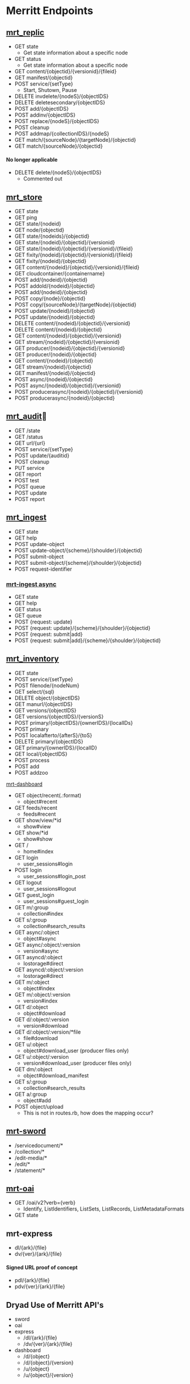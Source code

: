 # Merritt Endpoints

## [mrt_replic](https://github.com/CDLUC3/mrt-replic/blob/master/replication-src/src/main/java/org/cdlib/mrt/replic/basic/app/jersey/replic/JerseyReplication.java)

- GET state
  - Get state information about a specific node
- GET status
  - Get state information about a specific node
- GET content/{objectid}/{versionid}/{fileid}
- GET manifest/{objectid}
- POST service/{setType}
  - Start, Shutown, Pause
- DELETE invdelete/{nodeS}/{objectIDS}
- DELETE deletesecondary/{objectIDS}
- POST add/{objectIDS}
- POST addinv/{objectIDS}
- POST replace/{nodeS}/{objectIDS}
- POST cleanup
- POST addmap/{collectionIDS}/{nodeS}
- GET match/{sourceNode}/{targetNode}/{objectid}
- GET match/{sourceNode}/{objectid}

#### No longer applicable
- DELETE delete/{nodeS}/{objectIDS}
  - Commented out

## [mrt_store](https://github.com/CDLUC3/mrt-store/blob/master/store-src/src/main/java/org/cdlib/mrt/store/app/jersey/store/JerseyStorage.java)

- GET state
- GET ping
- GET state/{nodeid}
- GET node/{objectid}
- GET state/{nodeids}/{objectid}
- GET state/{nodeid}/{objectid}/{versionid}
- GET state/{nodeid}/{objectid}/{versionid}/{fileid}
- GET fixity/{nodeid}/{objectid}/{versionid}/{fileid}
- GET fixity/{nodeid}/{objectid}
- GET content/{nodeid}/{objectid}/{versionid}/{fileid}
- GET cloudcontainer/{containername}
- POST add/{nodeid}/{objectid}
- POST addold/{nodeid}/{objectid}
- POST add/{nodeid}/{objectid}
- POST copy/{node}/{objectid}
- POST copy/{sourceNode}/{targetNode}/{objectid}
- POST update/{nodeid}/{objectid}
- POST update/{nodeid}/{objectid}
- DELETE content/{nodeid}/{objectid}/{versionid}
- DELETE content/{nodeid}/{objectid}
- GET content/{nodeid}/{objectid}/{versionid}
- GET stream/{nodeid}/{objectid}/{versionid}
- GET producer/{nodeid}/{objectid}/{versionid}
- GET producer/{nodeid}/{objectid}
- GET content/{nodeid}/{objectid}
- GET stream/{nodeid}/{objectid}
- GET manifest/{nodeid}/{objectid}
- POST async/{nodeid}/{objectid}
- POST async/{nodeid}/{objectid}/{versionid}
- POST producerasync/{nodeid}/{objectid}/{versionid}
- POST producerasync/{nodeid}/{objectid}

## [mrt_audit](https://github.com/CDLUC3/mrt-audit/blob/master/audit-src/src/main/java/org/cdlib/mrt/audit/app/jersey/fixity/JerseyFixity.java)

- GET /state
- GET /status
- GET url/{url}
- POST service/{setType}
- POST update/{auditid}
- POST cleanup
- PUT service
- GET report
- POST test
- POST queue
- POST update
- POST report

## [mrt_ingest](https://github.com/CDLUC3/mrt-ingest/blob/master/ingest-src/src/main/java/org/cdlib/mrt/ingest/app/jersey/ingest/JerseyIngest.java)
- GET state
- GET help
- POST update-object
- POST update-object/{scheme}/{shoulder}/{objectid}
- POST submit-object
- POST submit-object/{scheme}/{shoulder}/{objectid}
- POST request-identifier

### [mrt-ingest async](https://github.com/CDLUC3/mrt-ingest/blob/master/ingest-src/src/main/java/org/cdlib/mrt/ingest/app/jersey/post/JerseyPost.java)

- GET state
- GET help
- GET status
- GET queue
- POST {request: update}
- POST {request: update}/{scheme}/{shoulder}/{objectid}
- POST {request: submit|add}
- POST {request: submit|add}/{scheme}/{shoulder}/{objectid}

## [mrt_inventory](https://github.com/CDLUC3/mrt-inventory/blob/master/inv-src/src/main/java/org/cdlib/mrt/inv/app/jersey/inv/JerseyInv.java)

- GET state
- POST service/{setType}
- POST filenode/{nodeNum}
- GET select/{sql}
- DELETE object/{objectIDS}
- GET manurl/{objectIDS}
- GET versions/{objectIDS}
- GET versions/{objectIDS}/{versionS}
- POST primary/{objectIDS}/{ownerIDS}/{localIDs}
- POST primary
- POST localafterto/{afterS}/{toS}
- DELETE primary/{objectIDS}
- GET primary/{ownerIDS}/{localID}
- GET local/{objectIDS}
- POST process
- POST add
- POST addzoo

[mrt-dashboard](https://github.com/CDLUC3/mrt-dashboard/blob/master/config/routes.rb)

- GET object/recent(.:format)
  - object#recent
- GET feeds/recent
  - feeds#recent
- GET show/view/\*id
  - show#view
- GET show/\*id
  - show#show
- GET /
  - home#index
- GET login
  - user_sessions#login
- POST login
  - user_sessions#login_post
- GET logout
  - user_sessions#logout
- GET guest_login
  - user_sessions#guest_login
- GET m/:group
  - collection#index
- GET s/:group
  - collection#search_results
- GET async/:object
  - object#async
- GET async/:object/:version
  - version#async
- GET asyncd/:object
  - lostorage#direct
- GET asyncd/:object/:version
  - lostorage#direct
- GET m/:object
  - object#index
- GET m/:object/:version
  - version#index
- GET d/:object
  - object#download
- GET d/:object/:version
  - version#download
- GET d/:object/:version/\*file
  - file#download
- GET u/:object
  - object#download_user (producer files only)
- GET u/:object/:version
  - version#download_user (producer files only)
- GET dm/:object
  - object#download_manifest
- GET s/:group
  - collection#search_results
- GET a/:group
  - object#add
- POST object/upload
  - This is not in routes.rb, how does the mapping occur?

## [mrt-sword](https://github.com/CDLUC3/mrt-sword/blob/master/sword-src/src/main/webapp/WEB-INF/web.xml#L115-L138)

- /servicedocument/*
- /collection/*
- /edit-media/*
- /edit/*
- /statement/*

## [mrt-oai](https://github.com/CDLUC3/mrt-oai/blob/master/oai-src/src/main/java/org/cdlib/mrt/oai/app/jersey/oai/JerseyOAIMrt.java)

- GET /oai/v2?verb={verb}
  - Identify, ListIdentifiers, ListSets, ListRecords, ListMetadataFormats
- GET state

## mrt-express

- dl/{ark}/{file}
- dv/{ver}/{ark}/{file}

#### Signed URL proof of concept
- pdl/{ark}/{file}
- pdv/{ver}/{ark}/{file}

## Dryad Use of Merritt API's
- sword
- oai
- express
  - /dl/{ark}/{file}
  - /dv/{ver}/{ark}/{file}
- dashboard
  - /d/{object}
  - /d/{object}/{version}
  - /u/{object}
  - /u/{object}/{version}
